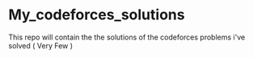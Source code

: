 # My_codeforces_solutions
This repo will contain the the solutions of the codeforces problems i've solved ( Very Few )
